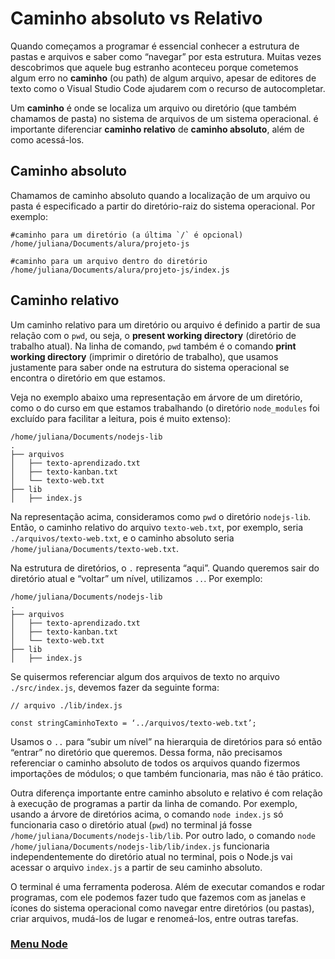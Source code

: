 # Caminho absoluto vs Relativo

Quando começamos a programar é essencial conhecer a estrutura de pastas e arquivos e saber como “navegar” por esta estrutura. Muitas vezes descobrimos que aquele bug estranho aconteceu porque cometemos algum erro no **caminho** (ou path) de algum arquivo, apesar de editores de texto como o Visual Studio Code ajudarem com o recurso de autocompletar.

Um **caminho** é onde se localiza um arquivo ou diretório (que também chamamos de pasta) no sistema de arquivos de um sistema operacional. é importante diferenciar **caminho relativo** de **caminho absoluto**, além de como acessá-los.

## Caminho absoluto

Chamamos de caminho absoluto quando a localização de um arquivo ou pasta é especificado a partir do diretório-raiz do sistema operacional. Por exemplo:

```
#caminho para um diretório (a última `/` é opcional)
/home/juliana/Documents/alura/projeto-js

#caminho para um arquivo dentro do diretório
/home/juliana/Documents/alura/projeto-js/index.js
```

## Caminho relativo

Um caminho relativo para um diretório ou arquivo é definido a partir de sua relação com o `pwd`, ou seja, o **present working directory** (diretório de trabalho atual). Na linha de comando, `pwd` também é o comando **print working directory** (imprimir o diretório de trabalho), que usamos justamente para saber onde na estrutura do sistema operacional se encontra o diretório em que estamos.

Veja no exemplo abaixo uma representação em árvore de um diretório, como o do curso em que estamos trabalhando (o diretório `node_modules` foi excluído para facilitar a leitura, pois é muito extenso):

```
/home/juliana/Documents/nodejs-lib
.
├── arquivos
│   ├── texto-aprendizado.txt
│   ├── texto-kanban.txt
│   └── texto-web.txt
├── lib
│   ├── index.js
```

Na representação acima, consideramos como `pwd` o diretório `nodejs-lib`. Então, o caminho relativo do arquivo `texto-web.txt`, por exemplo, seria `./arquivos/texto-web.txt`, e o caminho absoluto seria `/home/juliana/Documents/texto-web.txt`.

Na estrutura de diretórios, o `.` representa “aqui”. Quando queremos sair do diretório atual e “voltar” um nível, utilizamos `..`. Por exemplo:

```
/home/juliana/Documents/nodejs-lib
.
├── arquivos
│   ├── texto-aprendizado.txt
│   ├── texto-kanban.txt
│   └── texto-web.txt
├── lib
│   ├── index.js
```

Se quisermos referenciar algum dos arquivos de texto no arquivo `./src/index.js`, devemos fazer da seguinte forma:

```
// arquivo ./lib/index.js

const stringCaminhoTexto = ‘../arquivos/texto-web.txt’;
```

Usamos o `..` para “subir um nível” na hierarquia de diretórios para só então “entrar” no diretório que queremos. Dessa forma, não precisamos referenciar o caminho absoluto de todos os arquivos quando fizermos importações de módulos; o que também funcionaria, mas não é tão prático.

Outra diferença importante entre caminho absoluto e relativo é com relação à execução de programas a partir da linha de comando. Por exemplo, usando a árvore de diretórios acima, o comando `node index.js` só funcionaria caso o diretório atual (`pwd`) no terminal já fosse `/home/juliana/Documents/nodejs-lib/lib`. Por outro lado, o comando `node /home/juliana/Documents/nodejs-lib/lib/index.js` funcionaria independentemente do diretório atual no terminal, pois o Node.js vai acessar o arquivo `index.js` a partir de seu caminho absoluto.

O terminal é uma ferramenta poderosa. Além de executar comandos e rodar programas, com ele podemos fazer tudo que fazemos com as janelas e ícones do sistema operacional como navegar entre diretórios (ou pastas), criar arquivos, mudá-los de lugar e renomeá-los, entre outras tarefas.

### [Menu Node](../node.md)